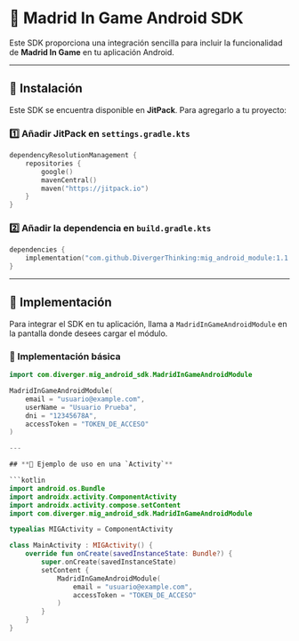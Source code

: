 # 📌 Madrid In Game Android SDK

Este SDK proporciona una integración sencilla para incluir la funcionalidad de **Madrid In Game** en tu aplicación Android.

---

## **🔧 Instalación**

Este SDK se encuentra disponible en **JitPack**. Para agregarlo a tu proyecto:

### 1️⃣ **Añadir JitPack en `settings.gradle.kts`**
```kotlin
dependencyResolutionManagement {
    repositories {
        google()
        mavenCentral()
        maven("https://jitpack.io")
    }
}
```

### 2️⃣ **Añadir la dependencia en `build.gradle.kts`**
```kotlin
dependencies {
    implementation("com.github.DivergerThinking:mig_android_module:1.1.4")
}
```

---

## **🚀 Implementación**

Para integrar el SDK en tu aplicación, llama a `MadridInGameAndroidModule` en la pantalla donde desees cargar el módulo.

### **📌 Implementación básica**
```kotlin
import com.diverger.mig_android_sdk.MadridInGameAndroidModule

MadridInGameAndroidModule(
    email = "usuario@example.com",
    userName = "Usuario Prueba",
    dni = "12345678A",
    accessToken = "TOKEN_DE_ACCESO"
)

---

## **📱 Ejemplo de uso en una `Activity`**

```kotlin
import android.os.Bundle
import androidx.activity.ComponentActivity
import androidx.activity.compose.setContent
import com.diverger.mig_android_sdk.MadridInGameAndroidModule

typealias MIGActivity = ComponentActivity

class MainActivity : MIGActivity() {
    override fun onCreate(savedInstanceState: Bundle?) {
        super.onCreate(savedInstanceState)
        setContent {
            MadridInGameAndroidModule(
                email = "usuario@example.com",
                accessToken = "TOKEN_DE_ACCESO"
            )
        }
    }
}
```

